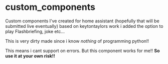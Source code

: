 # custom_components
Custom components I've created for home assistant (hopefully that will be submitted live eventually)
based on keytontaylors work i added the option to play Flashbriefing, joke etc...

This is very dirty made since i know *nothing* of programming python!!

This means i cant support on errors. But this component works for me!!
**So use it at your own risk!!**
